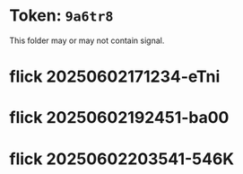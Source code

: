 # Token: `9a6tr8`

This folder may or may not contain signal.
# flick 20250602171234-eTni
# flick 20250602192451-ba00
# flick 20250602203541-546K
